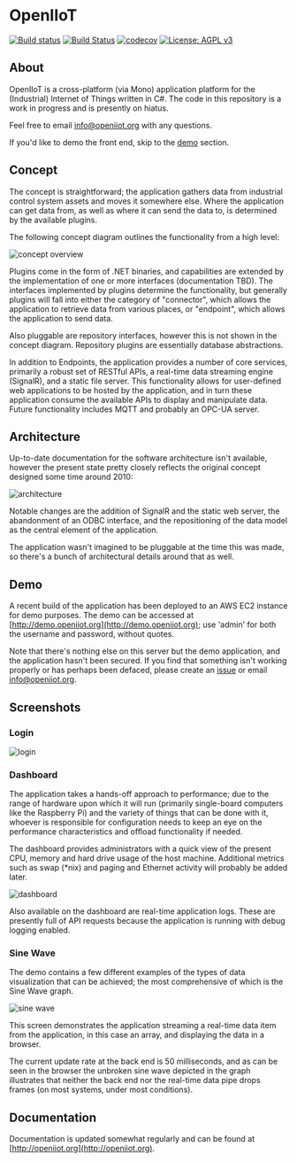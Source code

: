 <h1>OpenIIoT</h1>

[![Build status](https://ci.appveyor.com/api/projects/status/fe97n9g7kc66k6wp?svg=true)](https://ci.appveyor.com/project/OpenIIoTAdmin/openiiot-core)
[![Build Status](https://travis-ci.org/OpenIIoT/OpenIIoT.Core.svg?branch=master)](https://travis-ci.org/OpenIIoT/OpenIIoT.Core)
[![codecov](https://codecov.io/gh/OpenIIoT/OpenIIoT.Core/branch/master/graph/badge.svg)](https://codecov.io/gh/OpenIIoT/OpenIIoT.Core)
[![License: AGPL v3](https://img.shields.io/badge/License-AGPL%20v3-blue.svg)](https://github.com/OpenIIoT/OpenIIoT.Core/blob/master/LICENSE)

## About

OpenIIoT is a cross-platform (via Mono) application platform for the (Industrial) Internet of Things written in C#.  The code in this repository is a work in progress and is presently on hiatus.

Feel free to email <info@openiiot.org> with any questions.

If you'd like to demo the front end, skip to the [demo](#demo) section.

## Concept

The concept is straightforward; the application gathers data from industrial control system assets and moves it somewhere else.  Where the application can get data from, as well as where it can send the data to, is determined by the available plugins.  

The following concept diagram outlines the functionality from a high level:

![concept overview](doc/img/concept.png) 

Plugins come in the form of .NET binaries, and capabilities are extended by the implementation of one or more interfaces (documentation TBD).  The interfaces implemented by plugins determine the functionality, but generally plugins will fall into either the category of "connector", which allows the application to retrieve data from various places, or "endpoint", which allows the application to send data.

Also pluggable are repository interfaces, however this is not shown in the concept diagram.  Repository plugins are essentially database abstractions.

In addition to Endpoints, the application provides a number of core services, primarily a robust set of RESTful APIs, a real-time data streaming engine (SignalR), and a static file server.  This functionality allows for user-defined web applications to be hosted by the application, and in turn these application consume the available APIs to display and manipulate data.  Future functionality includes MQTT and probably an OPC-UA server.

## Architecture

Up-to-date documentation for the software architecture isn't available, however the present state pretty closely reflects the original concept designed some time around 2010:

![architecture](doc/img/architecture.png)

Notable changes are the addition of SignalR and the static web server, the abandonment of an ODBC interface, and the repositioning of the data model as the central element of the application.

The application wasn't imagined to be pluggable at the time this was made, so there's a bunch of architectural details around that as well.

## Demo

A recent build of the application has been deployed to an AWS EC2 instance for demo purposes.  The demo can be accessed at [http://demo.openiiot.org](http://demo.openiiot.org); use 'admin' for both the username and password, without quotes.

Note that there's nothing else on this server but the demo application, and the application hasn't been secured.  If you find that something isn't working properly or has perhaps been defaced, please create an [issue](https://github.com/OpenIIoT/OpenIIoT.Core/issues) or email <info@openiiot.org>.

## Screenshots

### Login

![login](doc/img/login.png)

### Dashboard

The application takes a hands-off approach to performance; due to the range of hardware upon which it will run (primarily single-board computers like the Raspberry Pi) and the variety of things that can be done with it, whoever is responsible for configuration needs to keep an eye on the performance characteristics and offload functionality if needed.

The dashboard provides administrators with a quick view of the present CPU, memory and hard drive usage of the host machine.  Additional metrics such as swap (*nix) and paging and Ethernet activity will probably be added later.

![dashboard](doc/img/dashboard.png)

Also available on the dashboard are real-time application logs.  These are presently full of API requests because the application is running with debug logging enabled.

### Sine Wave

The demo contains a few different examples of the types of data visualization that can be achieved; the most comprehensive of which is the Sine Wave graph.

![sine wave](doc/img/sine.png)

This screen demonstrates the application streaming a real-time data item from the application, in this case an array, and displaying the data in a browser.

The current update rate at the back end is 50 milliseconds, and as can be seen in the browser the unbroken sine wave depicted in the graph illustrates that neither the back end nor the real-time data pipe drops frames (on most systems, under most conditions).


## Documentation

Documentation is updated somewhat regularly and can be found at [http://openiiot.org](http://openiiot.org).

